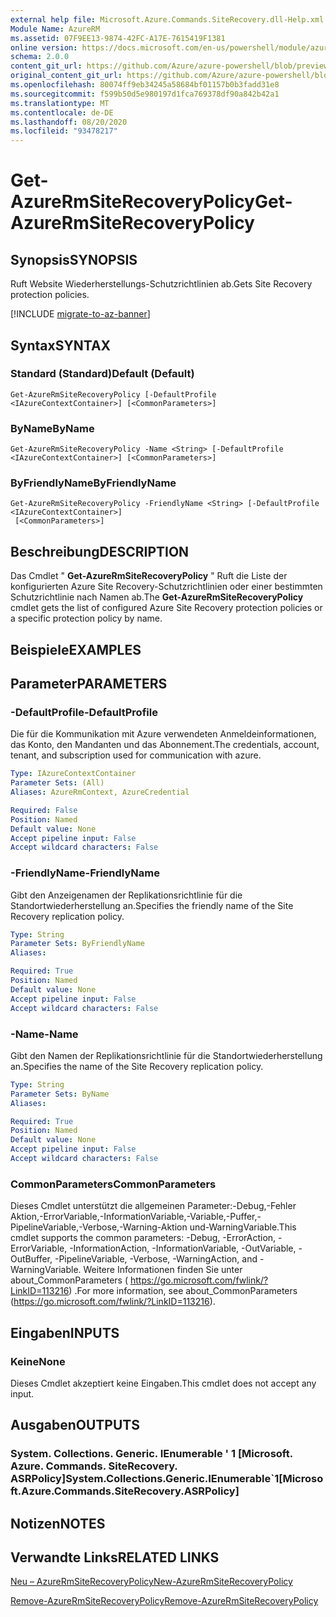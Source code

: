 ```yaml
---
external help file: Microsoft.Azure.Commands.SiteRecovery.dll-Help.xml
Module Name: AzureRM
ms.assetid: 07F9EE13-9874-42FC-A17E-7615419F1381
online version: https://docs.microsoft.com/en-us/powershell/module/azurerm.siterecovery/get-azurermsiterecoverypolicy
schema: 2.0.0
content_git_url: https://github.com/Azure/azure-powershell/blob/preview/src/ResourceManager/SiteRecovery/Commands.SiteRecovery/help/Get-AzureRmSiteRecoveryPolicy.md
original_content_git_url: https://github.com/Azure/azure-powershell/blob/preview/src/ResourceManager/SiteRecovery/Commands.SiteRecovery/help/Get-AzureRmSiteRecoveryPolicy.md
ms.openlocfilehash: 80074ff9eb34245a58684bf01157b0b3fadd31e8
ms.sourcegitcommit: f599b50d5e980197d1fca769378df90a842b42a1
ms.translationtype: MT
ms.contentlocale: de-DE
ms.lasthandoff: 08/20/2020
ms.locfileid: "93478217"
---
```

# <span data-ttu-id="a9fb6-101">Get-AzureRmSiteRecoveryPolicy</span><span class="sxs-lookup"><span data-stu-id="a9fb6-101">Get-AzureRmSiteRecoveryPolicy</span></span>

## <span data-ttu-id="a9fb6-102">Synopsis</span><span class="sxs-lookup"><span data-stu-id="a9fb6-102">SYNOPSIS</span></span>
<span data-ttu-id="a9fb6-103">Ruft Website Wiederherstellungs-Schutzrichtlinien ab.</span><span class="sxs-lookup"><span data-stu-id="a9fb6-103">Gets Site Recovery protection policies.</span></span>

[!INCLUDE [migrate-to-az-banner](../../includes/migrate-to-az-banner.md)]

## <span data-ttu-id="a9fb6-104">Syntax</span><span class="sxs-lookup"><span data-stu-id="a9fb6-104">SYNTAX</span></span>

### <span data-ttu-id="a9fb6-105">Standard (Standard)</span><span class="sxs-lookup"><span data-stu-id="a9fb6-105">Default (Default)</span></span>
```
Get-AzureRmSiteRecoveryPolicy [-DefaultProfile <IAzureContextContainer>] [<CommonParameters>]
```

### <span data-ttu-id="a9fb6-106">ByName</span><span class="sxs-lookup"><span data-stu-id="a9fb6-106">ByName</span></span>
```
Get-AzureRmSiteRecoveryPolicy -Name <String> [-DefaultProfile <IAzureContextContainer>] [<CommonParameters>]
```

### <span data-ttu-id="a9fb6-107">ByFriendlyName</span><span class="sxs-lookup"><span data-stu-id="a9fb6-107">ByFriendlyName</span></span>
```
Get-AzureRmSiteRecoveryPolicy -FriendlyName <String> [-DefaultProfile <IAzureContextContainer>]
 [<CommonParameters>]
```

## <span data-ttu-id="a9fb6-108">Beschreibung</span><span class="sxs-lookup"><span data-stu-id="a9fb6-108">DESCRIPTION</span></span>
<span data-ttu-id="a9fb6-109">Das Cmdlet " **Get-AzureRmSiteRecoveryPolicy** " Ruft die Liste der konfigurierten Azure Site Recovery-Schutzrichtlinien oder einer bestimmten Schutzrichtlinie nach Namen ab.</span><span class="sxs-lookup"><span data-stu-id="a9fb6-109">The **Get-AzureRmSiteRecoveryPolicy** cmdlet gets the list of configured Azure Site Recovery protection policies or a specific protection policy by name.</span></span>

## <span data-ttu-id="a9fb6-110">Beispiele</span><span class="sxs-lookup"><span data-stu-id="a9fb6-110">EXAMPLES</span></span>

## <span data-ttu-id="a9fb6-111">Parameter</span><span class="sxs-lookup"><span data-stu-id="a9fb6-111">PARAMETERS</span></span>

### <span data-ttu-id="a9fb6-112">-DefaultProfile</span><span class="sxs-lookup"><span data-stu-id="a9fb6-112">-DefaultProfile</span></span>
<span data-ttu-id="a9fb6-113">Die für die Kommunikation mit Azure verwendeten Anmeldeinformationen, das Konto, den Mandanten und das Abonnement.</span><span class="sxs-lookup"><span data-stu-id="a9fb6-113">The credentials, account, tenant, and subscription used for communication with azure.</span></span>

```yaml
Type: IAzureContextContainer
Parameter Sets: (All)
Aliases: AzureRmContext, AzureCredential

Required: False
Position: Named
Default value: None
Accept pipeline input: False
Accept wildcard characters: False
```

### <span data-ttu-id="a9fb6-114">-FriendlyName</span><span class="sxs-lookup"><span data-stu-id="a9fb6-114">-FriendlyName</span></span>
<span data-ttu-id="a9fb6-115">Gibt den Anzeigenamen der Replikationsrichtlinie für die Standortwiederherstellung an.</span><span class="sxs-lookup"><span data-stu-id="a9fb6-115">Specifies the friendly name of the Site Recovery replication policy.</span></span>

```yaml
Type: String
Parameter Sets: ByFriendlyName
Aliases: 

Required: True
Position: Named
Default value: None
Accept pipeline input: False
Accept wildcard characters: False
```

### <span data-ttu-id="a9fb6-116">-Name</span><span class="sxs-lookup"><span data-stu-id="a9fb6-116">-Name</span></span>
<span data-ttu-id="a9fb6-117">Gibt den Namen der Replikationsrichtlinie für die Standortwiederherstellung an.</span><span class="sxs-lookup"><span data-stu-id="a9fb6-117">Specifies the name of the Site Recovery replication policy.</span></span>

```yaml
Type: String
Parameter Sets: ByName
Aliases: 

Required: True
Position: Named
Default value: None
Accept pipeline input: False
Accept wildcard characters: False
```

### <span data-ttu-id="a9fb6-118">CommonParameters</span><span class="sxs-lookup"><span data-stu-id="a9fb6-118">CommonParameters</span></span>
<span data-ttu-id="a9fb6-119">Dieses Cmdlet unterstützt die allgemeinen Parameter:-Debug,-Fehler Aktion,-ErrorVariable,-InformationVariable,-Variable,-Puffer,-PipelineVariable,-Verbose,-Warning-Aktion und-WarningVariable.</span><span class="sxs-lookup"><span data-stu-id="a9fb6-119">This cmdlet supports the common parameters: -Debug, -ErrorAction, -ErrorVariable, -InformationAction, -InformationVariable, -OutVariable, -OutBuffer, -PipelineVariable, -Verbose, -WarningAction, and -WarningVariable.</span></span> <span data-ttu-id="a9fb6-120">Weitere Informationen finden Sie unter about_CommonParameters ( https://go.microsoft.com/fwlink/?LinkID=113216) .</span><span class="sxs-lookup"><span data-stu-id="a9fb6-120">For more information, see about_CommonParameters (https://go.microsoft.com/fwlink/?LinkID=113216).</span></span>

## <span data-ttu-id="a9fb6-121">Eingaben</span><span class="sxs-lookup"><span data-stu-id="a9fb6-121">INPUTS</span></span>

### <span data-ttu-id="a9fb6-122">Keine</span><span class="sxs-lookup"><span data-stu-id="a9fb6-122">None</span></span>
<span data-ttu-id="a9fb6-123">Dieses Cmdlet akzeptiert keine Eingaben.</span><span class="sxs-lookup"><span data-stu-id="a9fb6-123">This cmdlet does not accept any input.</span></span>

## <span data-ttu-id="a9fb6-124">Ausgaben</span><span class="sxs-lookup"><span data-stu-id="a9fb6-124">OUTPUTS</span></span>

### <span data-ttu-id="a9fb6-125">System. Collections. Generic. IEnumerable ' 1 [Microsoft. Azure. Commands. SiteRecovery. ASRPolicy]</span><span class="sxs-lookup"><span data-stu-id="a9fb6-125">System.Collections.Generic.IEnumerable\`1[Microsoft.Azure.Commands.SiteRecovery.ASRPolicy]</span></span>

## <span data-ttu-id="a9fb6-126">Notizen</span><span class="sxs-lookup"><span data-stu-id="a9fb6-126">NOTES</span></span>

## <span data-ttu-id="a9fb6-127">Verwandte Links</span><span class="sxs-lookup"><span data-stu-id="a9fb6-127">RELATED LINKS</span></span>

[<span data-ttu-id="a9fb6-128">Neu – AzureRmSiteRecoveryPolicy</span><span class="sxs-lookup"><span data-stu-id="a9fb6-128">New-AzureRmSiteRecoveryPolicy</span></span>](./New-AzureRmSiteRecoveryPolicy.md)

[<span data-ttu-id="a9fb6-129">Remove-AzureRmSiteRecoveryPolicy</span><span class="sxs-lookup"><span data-stu-id="a9fb6-129">Remove-AzureRmSiteRecoveryPolicy</span></span>](./Remove-AzureRmSiteRecoveryPolicy.md)
